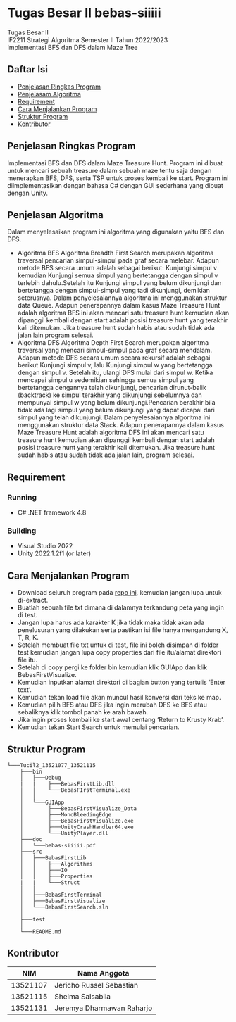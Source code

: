 ﻿# Tugas Besar II bebas-siiiii
Tugas Besar II <br> IF2211 Strategi Algoritma Semester II Tahun 2022/2023 <br>Implementasi BFS dan DFS dalam Maze Tree

## Daftar Isi
* [Penjelasan Ringkas Program](#penjelasan-ringkas-program)
* [Penjelasam Algoritma](#penjelasan-algoritma)
* [Requirement](#requirement)
* [Cara Menjalankan Program](#cara-menjalankan-program)
* [Struktur Program](#struktur-program)
* [Kontributor](#kontributor)

## Penjelasan Ringkas Program
Implementasi BFS dan DFS dalam Maze Treasure Hunt. Program ini dibuat untuk mencari sebuah treasure dalam sebuah maze tentu saja dengan menerapkan BFS, DFS, serta TSP untuk proses kembali ke start. Program ini diimplementasikan dengan bahasa C# dengan GUI sederhana yang dibuat dengan Unity. 


## Penjelasan Algoritma
Dalam menyelesaikan program ini algoritma yang digunakan yaitu BFS dan DFS. 
* Algoritma BFS 
  Algoritma Breadth First Search merupakan algoritma traversal pencarian simpul-simpul pada graf secara melebar. Adapun metode BFS secara umum adalah sebagai berikut: Kunjungi simpul v kemudian Kunjungi semua simpul yang bertetangga dengan simpul v terlebih dahulu.Setelah itu Kunjungi simpul yang belum dikunjungi dan bertetangga dengan simpul-simpul yang tadi dikunjungi, demikian seterusnya. Dalam penyelesaiannya algoritma ini menggunakan struktur data Queue. Adapun penerapannya dalam kasus Maze Treasure Hunt adalah algoritma BFS ini akan mencari satu treasure hunt kemudian akan dipanggil kembali dengan start adalah posisi treasure hunt yang terakhir kali ditemukan. Jika treasure hunt sudah habis atau sudah tidak ada jalan lain program selesai. 
* Algoritma DFS
  Algoritma Depth First Search merupakan algoritma traversal yang mencari simpul-simpul pada graf secara mendalam. Adapun metode DFS secara umum secara rekursif adalah sebagai berikut Kunjungi simpul v, lalu Kunjungi simpul w yang bertetangga dengan simpul v. Setelah itu, ulangi DFS mulai dari simpul w. Ketika mencapai simpul u sedemikian sehingga semua simpul yang bertetangga dengannya telah dikunjungi, pencarian dirunut-balik (backtrack) ke simpul terakhir yang dikunjungi sebelumnya dan mempunyai simpul w yang belum dikunjungi.Pencarian berakhir bila tidak ada lagi simpul yang belum dikunjungi yang dapat dicapai dari simpul yang telah dikunjungi. Dalam penyelesaiannya algoritma ini menggunakan struktur data Stack. Adapun penerapannya dalam kasus Maze Treasure Hunt adalah algoritma DFS ini akan mencari satu treasure hunt kemudian akan dipanggil kembali dengan start adalah posisi treasure hunt yang terakhir kali ditemukan. Jika treasure hunt sudah habis atau sudah tidak ada jalan lain, program selesai. 


## Requirement
### Running
* C# .NET framework 4.8

### Building
* Visual Studio 2022
* Unity 2022.1.2f1 (or later)


## Cara Menjalankan Program
* Download seluruh program pada [repo ini](https://github.com/JerichoFletcher/Tubes2_bebas-siiiii), kemudian jangan lupa untuk di-extract.
* Buatlah sebuah file txt dimana di dalamnya terkandung peta yang ingin di test. 
* Jangan lupa harus ada karakter K  jika tidak maka tidak akan ada penelusuran yang dilakukan serta pastikan isi file hanya mengandung X, T, R, K.
* Setelah membuat file txt untuk di test, file ini boleh disimpan di folder test kemudian jangan lupa copy properties dari file itu/alamat direktori file itu.
* Setelah di copy pergi ke folder bin kemudian klik GUIApp dan klik BebasFirstVisualize.
* Kemudian inputkan alamat direktori di bagian button yang tertulis ‘Enter text’.
* Kemudian tekan load file akan muncul hasil konversi dari teks ke map.
* Kemudian pilih BFS atau DFS jika ingin merubah DFS ke BFS atau sebaliknya klik tombol panah ke arah bawah. 
* Jika ingin proses kembali ke start awal centang  ‘Return to Krusty Krab’.
* Kemudian tekan Start Search untuk memulai pencarian.


## Struktur Program
```
└───Tucil2_13521077_13521115
    ├───bin
    │   ├───Debug
    |   |    ├───BebasFirstLib.dll
    │   │    └───BebasFIrstTerminal.exe
    │   │    
    │   └───GUIApp
    │        ├───BebasFirstVisualize_Data
    │        ├───MonoBleedingEdge
    │        ├───BebasFirstVisualize.exe
    │        ├───UnityCrashHandler64.exe
    │        └───UnityPlayer.dll
    ├───doc
    │   └───bebas-siiiii.pdf
    ├───src
    │   ├───BebasFirstLib
    │   │    ├───Algorithms
    │   │    ├───IO
    │   │    ├───Properties 
    |   |    └───Struct
    │   │
    │   ├───BebasFirstTerminal
    │   ├───BebasFirstVisualize
    │   └───BebasFirstSearch.sln
    │
    ├───test
    │
    └───README.md  
```

## Kontributor
| NIM      | Nama Anggota              |
| -------- | ------------------------- |
| 13521107 | Jericho Russel Sebastian  |
| 13521115 | Shelma Salsabila          |
| 13521131 | Jeremya Dharmawan Raharjo |

